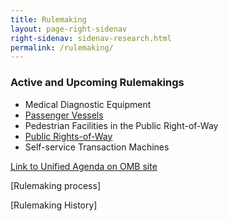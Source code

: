 ```yaml
---
title: Rulemaking
layout: page-right-sidenav
right-sidenav: sidenav-research.html
permalink: /rulemaking/
---
```


### Active and Upcoming Rulemakings
* Medical Diagnostic Equipment
* [Passenger Vessels](https://www.access-board.gov/pvag/)
* Pedestrian Facilities in the Public Right-of-Way
* [Public Rights-of-Way](https://www.access-board.gov/prowag/)
* Self-service Transaction Machines

[Link to Unified Agenda on OMB site](https://www.reginfo.gov/public/do/eAgendaMain?operation=OPERATION_GET_AGENCY_RULE_LIST&currentPub=true&agencyCode=&showStage=active&agencyCd=3014&csrf_token=4477D73C38800DD64CF55ADB1768D8D45A731BE31E15AB2A267391786B5743BB6B29078DCC57BFFFD1D816392F7FE84DBA51)

[Rulemaking process]

[Rulemaking History] 


